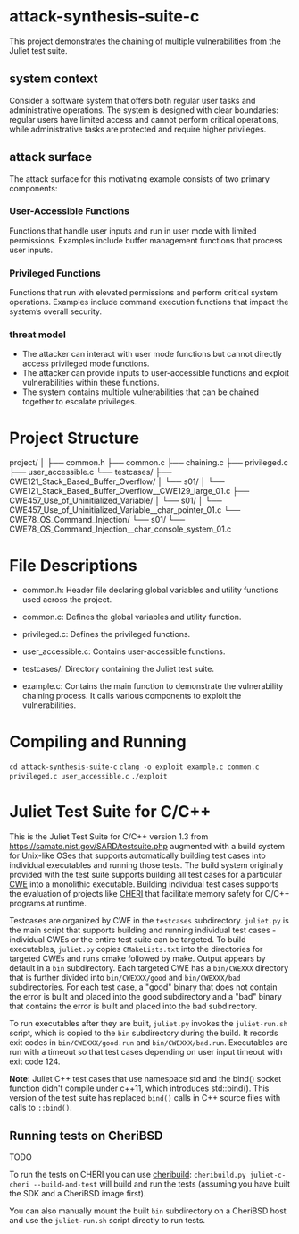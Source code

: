 # attack-synthesis-suite-c
This project demonstrates the chaining of multiple vulnerabilities from the Juliet test suite.

## system context
Consider a software system that offers both regular user tasks and administrative operations. The system is designed with clear boundaries: regular users have limited access and cannot perform critical operations, while administrative tasks are protected and require higher privileges.

## attack surface
The attack surface for this motivating example consists of two primary components:
### User-Accessible Functions
Functions that handle user inputs and run in user mode with limited permissions. Examples include buffer management functions that process user inputs.
### Privileged Functions
Functions that run with elevated permissions and perform critical system operations. Examples include command execution functions that impact the system’s overall security.
### threat model
- The attacker can interact with user mode functions but cannot directly access privileged mode functions.
- The attacker can provide inputs to user-accessible functions and exploit vulnerabilities within these functions.
- The system contains multiple vulnerabilities that can be chained together to escalate privileges.

# Project Structure
project/
│
├── common.h
├── common.c
├── chaining.c
├── privileged.c
├── user_accessible.c
└── testcases/
    ├── CWE121_Stack_Based_Buffer_Overflow/
    │   └── s01/
    │       └── CWE121_Stack_Based_Buffer_Overflow__CWE129_large_01.c
    ├── CWE457_Use_of_Uninitialized_Variable/
    │   └── s01/
    │       └── CWE457_Use_of_Uninitialized_Variable__char_pointer_01.c
    └── CWE78_OS_Command_Injection/
        └── s01/
            └── CWE78_OS_Command_Injection__char_console_system_01.c

# File Descriptions
- common.h: Header file declaring global variables and utility functions used across the project.

- common.c: Defines the global variables and utility function.


- privileged.c: Defines the privileged functions.

- user_accessible.c: Contains user-accessible functions.

- testcases/: Directory containing the Juliet test suite.

- example.c: Contains the main function to demonstrate the vulnerability chaining process. It calls various components to exploit the vulnerabilities.

# Compiling and Running

`cd attack-synthesis-suite-c`
`clang -o exploit example.c common.c privileged.c user_accessible.c`
`./exploit`



# Juliet Test Suite for C/C++

This is the Juliet Test Suite for C/C++ version 1.3 from https://samate.nist.gov/SARD/testsuite.php augmented with a build system for Unix-like OSes that supports automatically building test cases into individual executables and running those tests. The build system originally provided with the test suite supports building all test cases for a particular [CWE](https://cwe.mitre.org/) into a monolithic executable. Building individual test cases supports the evaluation of projects like [CHERI](https://www.cl.cam.ac.uk/research/security/ctsrd/cheri/) that facilitate memory safety for C/C++ programs at runtime. 

Testcases are organized by CWE in the `testcases` subdirectory. `juliet.py` is the main script that supports building and running individual test cases - individual CWEs or the entire test suite can be targeted. To build executables, `juliet.py` copies `CMakeLists.txt` into the directories for targeted CWEs and runs cmake followed by make. Output appears by default in a `bin` subdirectory. Each targeted CWE has a `bin/CWEXXX` directory that is further divided into `bin/CWEXXX/good` and `bin/CWEXXX/bad` subdirectories. For each test case, a "good" binary that does not contain the error is built and placed into the good subdirectory and a "bad" binary that contains the error is built and placed into the bad subdirectory.

To run executables after they are built, `juliet.py` invokes the `juliet-run.sh` script, which is copied to the `bin` subdirectory during the build. It records exit codes in `bin/CWEXXX/good.run` and `bin/CWEXXX/bad.run`. Executables are run with a timeout so that test cases depending on user input timeout with exit code 124.

**Note:** Juliet C++ test cases that use namespace std and the bind() socket function didn't compile under c++11, which introduces std::bind(). This version of the test suite has replaced `bind()` calls in C++ source files with calls to `::bind()`.

## Running tests on CheriBSD

TODO

To run the tests on CHERI you can use [cheribuild](https://github.com/CTSRD-CHERI/cheribuild):
`cheribuild.py juliet-c-cheri --build-and-test` will build and run the tests (assuming you have built the SDK and a CheriBSD image first).

You can also manually mount the built `bin` subdirectory on a CheriBSD host and use the `juliet-run.sh` script directly to run tests.
